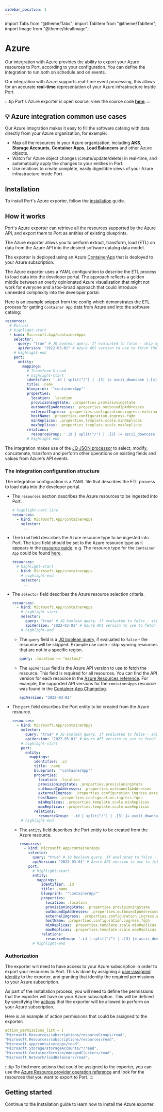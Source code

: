 ```yaml
---
sidebar_position: 1
---
```


import Tabs from "@theme/Tabs";
import TabItem from "@theme/TabItem";
import Image from "@theme/IdealImage";

# Azure

Our integration with Azure provides the ability to export your Azure resources to Port, according to your configuration.
You can define the integration to run both on schedule and on events.

Our integration with Azure supports real-time event processing, this allows for an accurate **real-time** representation of your Azure infrastructure inside Port.

:::tip
Port's Azure exporter is open source, view the source code [**here**](https://github.com/port-labs/ocean/tree/main/integrations/azure).
:::

## 💡 Azure integration common use cases

Our Azure integration makes it easy to fill the software catalog with data directly from your Azure organization, for example:

- Map all the resources in your Azure organization, including **AKS**, **Storage Accounts**, **Container Apps**, **Load Balancers** and other Azure objects.
- Watch for Azure object changes (create/update/delete) in real-time, and automatically apply the changes to your entities in Port.
- Use relations to create complete, easily digestible views of your Azure infrastructure inside Port.

## Installation

To install Port's Azure exporter, follow the [installation](./installation.md) guide.

## How it works

Port's Azure exporter can retrieve all the resources supported by the Azure API, and export them to Port as entities of existing blueprints.

The Azure exporter allows you to perform extract, transform, load (ETL) on data from the Azure API into the desired software catalog data model.

The exporter is deployed using an Azure [ContainerApp](https://learn.microsoft.com/en-us/azure/container-apps/overview) that is deployed to your Azure subscription.

The Azure exporter uses a YAML configuration to describe the ETL process to load data into the developer portal. The approach reflects a golden middle between an overly opinionated Azure visualization that might not work for everyone and a too-broad approach that could introduce unneeded complexity into the developer portal.

Here is an example snippet from the config which demonstrates the ETL process for getting `Container App` data from Azure and into the software catalog:

```yaml showLineNumbers
resources:
  # Extract
  # highlight-start
  - kind: Microsoft.App/containerApps
    selector:
      query: "true" # JQ boolean query. If evaluated to false - skip syncing the object.
      apiVersion: "2022-03-01" # Azure API version to use to fetch the resource
    # highlight-end
    port:
      entity:
        mappings:
          # Transform & Load
          # highlight-start
          identifier: '.id | split("/") | .[3] |= ascii_downcase |.[4] |= ascii_downcase | join("/")' # lowercase only the resourceGroups namespace and name to align how azure API returns the resource group reference
          title: .name
          blueprint: '"containerApp"'
          properties:
            location: .location
            provisioningState: .properties.provisioningState
            outboundIpAddresses: .properties.outboundIpAddresses
            externalIngress: .properties.configuration.ingress.external
            hostName: .properties.configuration.ingress.fqdn
            minReplicas: .properties.template.scale.minReplicas
            maxReplicas: .properties.template.scale.maxReplicas
          relations:
            resourceGroup: '.id | split("/") | .[3] |= ascii_downcase |.[4] |= ascii_downcase | .[:5] |join("/")'
          # highlight-end
```

The integration makes use of the [JQ JSON processor](https://stedolan.github.io/jq/manual/) to select, modify, concatenate, transform and perform other operations on existing fields and values from Azure's API events.

### The integration configuration structure

The integration configuration is a YAML file that describes the ETL process to load data into the developer portal.

- The `resources` section describes the Azure resources to be ingested into Port.
  ```yaml showLineNumbers
  # highlight-next-line
  resources:
    - kind: Microsoft.App/containerApps
      selector:
      ...
  ```
- The `kind` field describes the Azure resource type to be ingested into Port.
  The `kind` field should be set to the Azure resource type as it appears in the [resource guide](https://learn.microsoft.com/en-us/azure/templates/). e.g. The resource type for the `Container App` could be found [here](https://learn.microsoft.com/en-us/azure/templates/microsoft.app/change-log/containerapps).
  ```yaml showLineNumbers
  resources:
    # highlight-start
    - kind: Microsoft.App/containerApps
      # highlight-end
      selector:
      ...
  ```
- The `selector` field describes the Azure resource selection criteria.

  ```yaml showLineNumbers
  resources:
    - kind: Microsoft.App/containerApps
      # highlight-start
      selector:
        query: "true" # JQ boolean query. If evaluated to false - skip syncing the object.
        apiVersion: "2022-03-01" # Azure API version to use to fetch the resource
      # highlight-end
  ```

  - The `query` field is a [JQ boolean query](https://stedolan.github.io/jq/manual/#Basicfilters), if evaluated to `false` - the resource will be skipped. Example use case - skip syncing resources that are not in a specific region.
    ```yaml showLineNumbers
    query: .location == "eastus2"
    ```
  - The `apiVersion` field is the Azure API version to use to fetch the resource. This field is required for all resources. You can find the API version for each resource in the [Azure Resources reference](https://learn.microsoft.com/en-us/azure/templates/). For example, the supported API versions for the `containerApps` resource was found in the [Container App Changelog](https://learn.microsoft.com/en-us/azure/templates/microsoft.app/change-log/containerapps).
    ```yaml showLineNumbers
    apiVersion: "2022-03-01"
    ```

- The `port` field describes the Port entity to be created from the Azure resource.
  ```yaml showLineNumbers
  resources:
    - kind: Microsoft.App/containerApps
      selector:
        query: "true" # JQ boolean query. If evaluated to false - skip syncing the object.
        apiVersion: "2022-03-01" # Azure API version to use to fetch the resource
      # highlight-start
      port:
        entity:
          mappings:
            identifier: .id
            title: .name
            blueprint: '"containerApp"'
            properties:
              location: .location
              provisioningState: .properties.provisioningState
              outboundIpAddresses: .properties.outboundIpAddresses
              externalIngress: .properties.configuration.ingress.external
              hostName: .properties.configuration.ingress.fqdn
              minReplicas: .properties.template.scale.minReplicas
              maxReplicas: .properties.template.scale.maxReplicas
            relations:
              resourceGroup: '.id | split("/") | .[3] |= ascii_downcase |.[4] |= ascii_downcase | .[:5] |join("/")'
      # highlight-end
  ```
  - The `entity` field describes the Port entity to be created from the Azure resource.
    ```yaml showLineNumbers
    resources:
      - kind: Microsoft.App/containerApps
        selector:
          query: "true" # JQ boolean query. If evaluated to false - skip syncing the object.
          apiVersion: "2022-03-01" # Azure API version to use to fetch the resource
        port:
          # highlight-start
          entity:
            mappings:
              identifier: .id
              title: .name
              blueprint: '"containerApp"'
              properties:
                location: .location
                provisioningState: .properties.provisioningState
                outboundIpAddresses: .properties.outboundIpAddresses
                externalIngress: .properties.configuration.ingress.external
                hostName: .properties.configuration.ingress.fqdn
                minReplicas: .properties.template.scale.minReplicas
                maxReplicas: .properties.template.scale.maxReplicas
              relations:
                resourceGroup: '.id | split("/") | .[3] |= ascii_downcase |.[4] |= ascii_downcase | .[:5] |join("/")'
          # highlight-end
    ```

### Authorization

The exporter will need to have access to your Azure subscription in order to export your resources to Port.
This is done by assigning a [user-assigned identity](https://learn.microsoft.com/en-us/azure/container-apps/managed-identity?tabs=portal,dotnet#add-a-user-assigned-identity) to the exporter, and granting that identity the required permissions to your Azure subscription.

As part of the installation process, you will need to define the permissions that the exporter will have on your Azure subscription.
This will be defined by specifying the [actions](https://learn.microsoft.com/en-us/azure/role-based-access-control/role-definitions#actions) that the exporter will be allowed to perform on your Azure subscription.

Here is an example of action permissions that could be assigned to the exporter:

```yaml showLineNumbers
action_permissions_list = [
"Microsoft.Resources/subscriptions/resourceGroups/read",
"Microsoft.Resources/subscriptions/resources/read",
"Microsoft.app/containerapps/read",
"Microsoft.Storage/storageAccounts/*/read",
"Microsoft.ContainerService/managedClusters/read",
"Microsoft.Network/loadBalancers/read",
```

:::tip
To find more actions that could be assigned to the exporter, you can use the [Azure Resource provider operation reference](https://learn.microsoft.com/en-us/azure/role-based-access-control/resource-provider-operations) and look for the resources that you want to export to Port.
:::

## Getting started

Continue to the Installation guide to learn how to install the Azure exporter.
